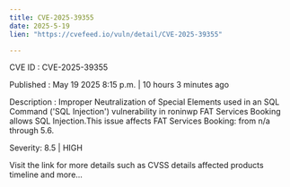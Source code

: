 ```yaml
---
title: CVE-2025-39355
date: 2025-5-19
lien: "https://cvefeed.io/vuln/detail/CVE-2025-39355"

---
```


CVE ID : CVE-2025-39355

Published :  May 19
2025
8:15 p.m. | 10 hours
3 minutes ago

Description : Improper Neutralization of Special Elements used in an SQL Command ('SQL Injection') vulnerability in roninwp FAT Services Booking allows SQL Injection.This issue affects FAT Services Booking: from n/a through 5.6.

Severity: 8.5 | HIGH

Visit the link for more details
such as CVSS details
affected products
timeline
and more...
